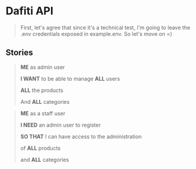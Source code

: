 # Dafiti API

> First, let's agree that since it's a technical test, I'm going to leave the .env credentials exposed in example.env. So let's move on =)

## Stories

> **ME** as admin user
> 
> **I WANT** to be able to manage **ALL** users
> 
> **ALL** the products
> 
> And **ALL** categories

> **ME** as a staff user
> 
> **I NEED** an admin user to register
> 
> **SO THAT** I can have access to the administration
> 
> of **ALL** products
> 
> and **ALL** categories
> 


